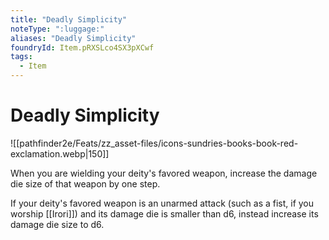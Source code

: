 ```yaml
---
title: "Deadly Simplicity"
noteType: ":luggage:"
aliases: "Deadly Simplicity"
foundryId: Item.pRXSLco4SX3pXCwf
tags:
  - Item
---
```


# Deadly Simplicity
![[pathfinder2e/Feats/zz_asset-files/icons-sundries-books-book-red-exclamation.webp|150]]

When you are wielding your deity's favored weapon, increase the damage die size of that weapon by one step.

If your deity's favored weapon is an unarmed attack (such as a fist, if you worship [[Irori]]) and its damage die is smaller than d6, instead increase its damage die size to d6.
